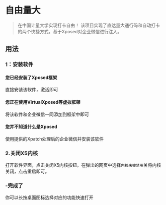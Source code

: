 # 自由量大
> 在中国计量大学实现打卡自由！
该项目实现了直达量大通行码和自动打卡的两个快捷方式。基于Xposed对企业微信进行注入。

## 用法
### 1：安装软件
#### 您已经安装了Xposed框架
直接安装该软件，激活即可
#### 您正在使用VirtualXposed等虚拟框架
将该软件和企业微信一同添加到框架中即可
#### 您并不知道什么是Xposed
使用提供的Xpatch处理后的企业微信并安装该软件
### 2.关闭X5内核
打开软件界面，点击关闭X5内核按钮。在弹出的网页中选择`内核未被禁用`关将内核关闭，点击重启即可。
### -完成了
你可以长按桌面图标选择对应的功能快速打开